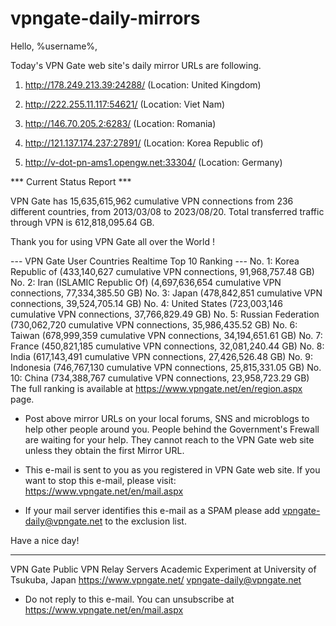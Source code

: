 # vpngate-daily-mirrors

Hello, %username%,

Today's VPN Gate web site's daily mirror URLs are following.

1. http://178.249.213.39:24288/
   (Location: United Kingdom)

2. http://222.255.11.117:54621/
   (Location: Viet Nam)

3. http://146.70.205.2:6283/
   (Location: Romania)

4. http://121.137.174.237:27891/
   (Location: Korea Republic of)

5. http://v-dot-pn-ams1.opengw.net:33304/
   (Location: Germany)


*** Current Status Report ***

VPN Gate has 15,635,615,962 cumulative VPN connections from 236 different countries, from 2013/03/08 to 2023/08/20.
Total transferred traffic through VPN is 612,818,095.64 GB.

Thank you for using VPN Gate all over the World !


--- VPN Gate User Countries Realtime Top 10 Ranking ---
No. 1: Korea Republic of (433,140,627 cumulative VPN connections, 91,968,757.48 GB)
No. 2: Iran (ISLAMIC Republic Of) (4,697,636,654 cumulative VPN connections, 77,334,385.50 GB)
No. 3: Japan (478,842,851 cumulative VPN connections, 39,524,705.14 GB)
No. 4: United States (723,003,146 cumulative VPN connections, 37,766,829.49 GB)
No. 5: Russian Federation (730,062,720 cumulative VPN connections, 35,986,435.52 GB)
No. 6: Taiwan (678,999,359 cumulative VPN connections, 34,194,651.61 GB)
No. 7: France (450,821,185 cumulative VPN connections, 32,081,240.44 GB)
No. 8: India (617,143,491 cumulative VPN connections, 27,426,526.48 GB)
No. 9: Indonesia (746,767,130 cumulative VPN connections, 25,815,331.05 GB)
No. 10: China (734,388,767 cumulative VPN connections, 23,958,723.29 GB)
The full ranking is available at https://www.vpngate.net/en/region.aspx page.


* Post above mirror URLs on your local forums, SNS and microblogs
  to help other people around you.
  People behind the Government's Frewall are waiting for your help.
  They cannot reach to the VPN Gate web site
  unless they obtain the first Mirror URL.

* This e-mail is sent to you as you registered in VPN Gate web site.
  If you want to stop this e-mail, please visit:
  https://www.vpngate.net/en/mail.aspx

* If your mail server identifies this e-mail as a SPAM
  please add vpngate-daily@vpngate.net to the exclusion list.

Have a nice day!

------------------------------------------------------
VPN Gate Public VPN Relay Servers
Academic Experiment at University of Tsukuba, Japan
https://www.vpngate.net/
vpngate-daily@vpngate.net
* Do not reply to this e-mail.
  You can unsubscribe at https://www.vpngate.net/en/mail.aspx


